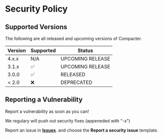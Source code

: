 # Security Policy

## Supported Versions

The following are all released and upcoming versions of Compacter.

| Version | Supported          | Status             |
| ------- | ------------------ | ------------------ |
| 4.x.x   | N/A                | UPCOMING RELEASE   |
| 3.1.x   | :white_check_mark: | UPCOMING RELEASE   |
| 3.0.0   | :white_check_mark: | RELEASED           |
| < 2.0   | :x:                | DEPRECATED         |

## Reporting a Vulnerability

Report a vulnerability as soon as you can!

We regulary will push out security fixes (appeneded with "-s")

Report an issue in **[Issues](https://github.com/aName2050/Compacter/issues)**. and choose the **Report a security issue** template.
